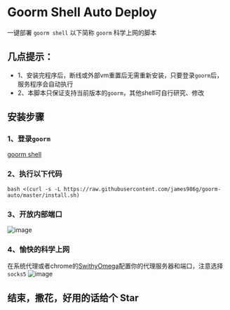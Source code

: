 # Goorm Shell Auto Deploy

一键部署 `goorm shell` 以下简称 `goorm` 科学上网的脚本

## 几点提示：
- 1、安装完程序后，断线或外部vm重置后无需重新安装，只要登录`goorm`后，服务程序会自动执行
- 2、本脚本只保证支持当前版本的`goorm`，其他shell可自行研究、修改

## 安装步骤

### 1、登录`goorm`
[goorm shell](https://ide-run.goorm.io/)

### 2、执行以下代码
`bash <(curl -s -L https://raw.githubusercontent.com/james986g/goorm-auto/master/install.sh)`

### 3、开放内部端口
![image](https://github.com/james986g/goorm-auto/blob/master/port.png)

### 4、愉快的科学上网
在系统代理或者chrome的[SwithyOmega](https://chrome.google.com/webstore/detail/proxy-switchyomega/padekgcemlokbadohgkifijomclgjgif)配置你的代理服务器和端口，注意选择`socks5`
![image](https://github.com/james986g/goorm-auto/blob/master/proxy.png)

## 结束，撒花，好用的话给个 Star

